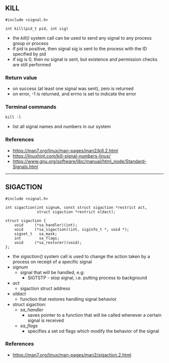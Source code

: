 ## KILL
    #include <signal.h>
    
    int kill(pid_t pid, int sig)

 - the *kill()* system call can be used to send any signal to any process group or process
 - if pid is positive, then signal sig is sent to the process with the ID specified by pid
 - if sig is 0, then no signal is sent, but existence and permission checks are still performed

### Return value
 - on success (at least one signal was sent), zero is returned
 - on error, -1 is returned, and errno is set to indicate the error

### Terminal commands
    kill -l

 - list all signal names and numbers in our system  

### References
 - https://man7.org/linux/man-pages/man2/kill.2.html
 - https://linuxhint.com/kill-signal-numbers-linux/
 - https://www.gnu.org/software/libc/manual/html_node/Standard-Signals.html

--------------------------------------------------------------------------------------------------
## SIGACTION
    #include <signal.h>

    int sigaction(int signum, const struct sigaction *restrict act,  
                  struct sigaction *restrict oldact);

    struct sigaction {
        void     (*sa_handler)(int);
        void     (*sa_sigaction)(int, siginfo_t *, void *);
        sigset_t   sa_mask;
        int        sa_flags;
        void     (*sa_restorer)(void);
    };

 - the *sigaction()* system call is used to change the action taken by a process on receipt of a specific signal
 - *signum*
    - signal that will be handled, e.g:
        - SIGTSTP - stop signal, i.e. putting process to background
 - *act*
    - sigaction struct address
 - *oldact*
    - function that restores handling signal behavior
 - struct sigaction:
    - *sa_handler*
        - saves pointer to a function that will be called whenever a certain signal is received
    - *sa_flags*
        - specifies a set od flags which modify the behavior of the signal

### References
 - https://man7.org/linux/man-pages/man2/sigaction.2.html
